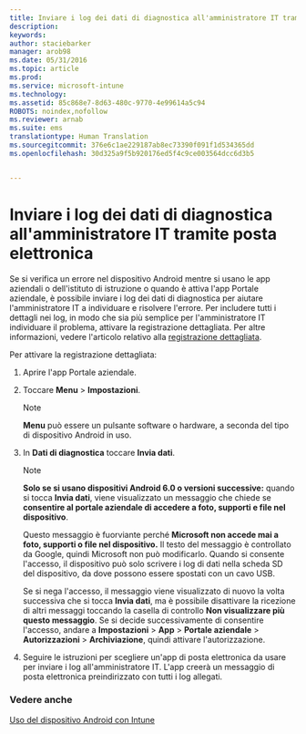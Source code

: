```yaml
---
title: Inviare i log dei dati di diagnostica all'amministratore IT tramite posta elettronica | Microsoft Intune
description: 
keywords: 
author: staciebarker
manager: arob98
ms.date: 05/31/2016
ms.topic: article
ms.prod: 
ms.service: microsoft-intune
ms.technology: 
ms.assetid: 85c868e7-8d63-480c-9770-4e99614a5c94
ROBOTS: noindex,nofollow
ms.reviewer: arnab
ms.suite: ems
translationtype: Human Translation
ms.sourcegitcommit: 376e6c1ae229187ab8ec73390f091f1d534365dd
ms.openlocfilehash: 30d325a9f5b920176ed5f4c9ce003564dcc6d3b5


---
```



# Inviare i log dei dati di diagnostica all'amministratore IT tramite posta elettronica

Se si verifica un errore nel dispositivo Android mentre si usano le app aziendali o dell'istituto di istruzione o quando è attiva l'app Portale aziendale, è possibile inviare i log dei dati di diagnostica per aiutare l'amministratore IT a individuare e risolvere l'errore. Per includere tutti i dettagli nei log, in modo che sia più semplice per l'amministratore IT individuare il problema, attivare la registrazione dettagliata. Per altre informazioni, vedere l'articolo relativo alla [registrazione dettagliata](use-verbose-logging-to-help-your-it-administrator-fix-device-issues-android.md).

Per attivare la registrazione dettagliata:

1.  Aprire l'app Portale aziendale.

2.  Toccare **Menu** &gt; **Impostazioni**.

    > [!NOTE] 
    > **Menu** può essere un pulsante software o hardware, a seconda del tipo di dispositivo Android in uso.

3.  In **Dati di diagnostica** toccare **Invia dati**.

    > [!NOTE]
    > **Solo se si usano dispositivi Android 6.0 o versioni successive:** quando si tocca **Invia dati**, viene visualizzato un messaggio che chiede se **consentire al portale aziendale di accedere a foto, supporti e file nel dispositivo**. 

    Questo messaggio è fuorviante perché **Microsoft non accede mai a foto, supporti o file nel dispositivo.** Il testo del messaggio è controllato da Google, quindi Microsoft non può modificarlo.  Quando si consente l'accesso, il dispositivo può solo scrivere i log di dati nella scheda SD del dispositivo, da dove possono essere spostati con un cavo USB.

    Se si nega l'accesso, il messaggio viene visualizzato di nuovo la volta successiva che si tocca **Invia dati**, ma è possibile disattivare la ricezione di altri messaggi toccando la casella di controllo **Non visualizzare più questo messaggio**.  Se si decide successivamente di consentire l'accesso, andare a **Impostazioni** &gt; **App** &gt; **Portale aziendale** &gt; **Autorizzazioni** &gt; **Archiviazione**, quindi attivare l'autorizzazione.

4.  Seguire le istruzioni per scegliere un'app di posta elettronica da usare per inviare i log all'amministratore IT. L'app creerà un messaggio di posta elettronica preindirizzato con tutti i log allegati.


### Vedere anche
[Uso del dispositivo Android con Intune](using-your-android-device-with-intune.md)


<!--HONumber=Jul16_HO3-->



